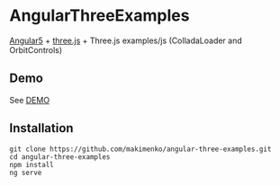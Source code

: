 # AngularThreeExamples
[Angular5](https://angular.io) + [three.js](https://github.com/mrdoob/three.js) + Three.js examples/js (ColladaLoader and OrbitControls)

## Demo
See [DEMO](https://makimenko.github.io/angular-three-examples)

## Installation
```
git clone https://github.com/makimenko/angular-three-examples.git
cd angular-three-examples
npm install
ng serve
```
